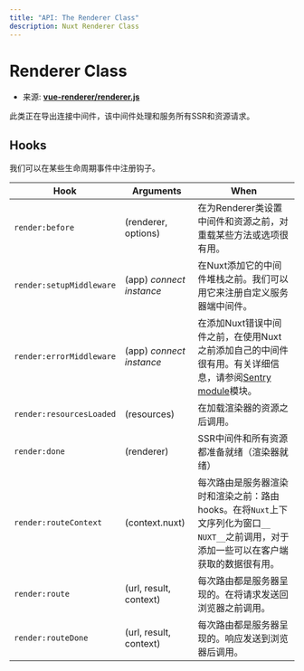 ```yaml
---
title: "API: The Renderer Class"
description: Nuxt Renderer Class
---
```


# Renderer Class

- 来源: **[vue-renderer/renderer.js](https://github.com/nuxt/nuxt.js/blob/dev/packages/vue-renderer/src/renderer.js)**

此类正在导出连接中间件，该中间件处理和服务所有SSR和资源请求。

## Hooks

我们可以在某些生命周期事件中注册钩子。

Hook                      | Arguments                | When
--------------------------|--------------------------|--------------------------------------------------------------------------------------------------------------------------------------------------------------------------------------------------------------
 `render:before`          | (renderer, options)      | 在为Renderer类设置中间件和资源之前，对重载某些方法或选项很有用。
 `render:setupMiddleware` | (app) *connect instance* | 在Nuxt添加它的中间件堆栈之前。我们可以用它来注册自定义服务器端中间件。
 `render:errorMiddleware` | (app) *connect instance* | 在添加Nuxt错误中间件之前，在使用Nuxt之前添加自己的中间件很有用。有关详细信息，请参阅[Sentry module](https://github.com/nuxt-community/sentry-module/blob/master/lib/sentry.js)模块。
 `render:resourcesLoaded` | (resources)              | 在加载渲染器的资源之后调用。
 `render:done`            |  (renderer)              | SSR中间件和所有资源都准备就绪（渲染器就绪）
 `render:routeContext`    |  (context.nuxt)          | 每次路由是服务器渲染时和渲染之前：路由hooks。在将`Nuxt`上下文序列化为窗口`__ NUXT__`之前调用，对于添加一些可以在客户端获取的数据很有用。
 `render:route`           |  (url, result, context)  | 每次路由都是服务器呈现的。在将请求发送回浏览器之前调用。
 `render:routeDone`       |  (url, result, context)  | 每次路由都是服务器呈现的。响应发送到浏览器后调用。
